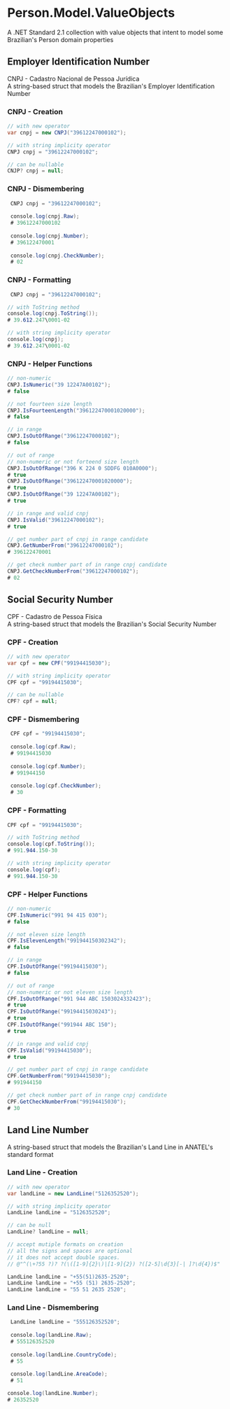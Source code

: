 # Person.Model.ValueObjects
A .NET Standard 2.1 collection with value objects that intent to model some Brazilian's Person domain properties

## Employer Identification Number 
CNPJ - Cadastro Nacional de Pessoa Jurídica  
A string-based struct that models the Brazilian's Employer Identification Number

### CNPJ - Creation
```c#
// with new operator
var cnpj = new CNPJ("39612247000102");

// with string implicity operator
CNPJ cnpj = "39612247000102";

// can be nullable
CNJP? cnpj = null;
```

### CNPJ - Dismembering
```c#
 CNPJ cnpj = "39612247000102";
 
 console.log(cnpj.Raw);
 # 39612247000102
 
 console.log(cnpj.Number);
 # 396122470001
 
 console.log(cnpj.CheckNumber);
 # 02
```

### CNPJ - Formatting
```c#
 CNPJ cnpj = "39612247000102";

// with ToString method
console.log(cnpj.ToString());
# 39.612.247\0001-02

// with string implicity operator
console.log(cnpj);
# 39.612.247\0001-02
```

### CNPJ - Helper Functions
```c#
// non-numeric
CNPJ.IsNumeric("39 12247A00102");
# false

// not fourteen size length
CNPJ.IsFourteenLength("396122470001020000");
# false

// in range
CNPJ.IsOutOfRange("39612247000102");
# false

// out of range
// non-numeric or not forteend size length
CNPJ.IsOutOfRange("396 K 224 0 SDDFG 010A0000");
# true
CNPJ.IsOutOfRange("396122470001020000");
# true
CNPJ.IsOutOfRange("39 12247A00102");
# true

// in range and valid cnpj
CNPJ.IsValid("39612247000102");
# true

// get number part of cnpj in range candidate
CNPJ.GetNumberFrom("39612247000102");
# 396122470001

// get check number part of in range cnpj candidate
CNPJ.GetCheckNumberFrom("39612247000102");
# 02
```

## Social Security Number
CPF - Cadastro de Pessoa Física  
A string-based struct that models the Brazilian's Social Security Number  

### CPF - Creation
```c#
// with new operator
var cpf = new CPF("99194415030");

// with string implicity operator
CPF cpf = "99194415030";

// can be nullable
CPF? cpf = null;
```

### CPF - Dismembering
```c#
 CPF cpf = "99194415030";
 
 console.log(cpf.Raw);
 # 99194415030
 
 console.log(cpf.Number);
 # 991944150
 
 console.log(cpf.CheckNumber);
 # 30
```

### CPF - Formatting
```c#
CPF cpf = "99194415030";

// with ToString method
console.log(cpf.ToString());
# 991.944.150-30

// with string implicity operator
console.log(cpf);
# 991.944.150-30
```

### CPF - Helper Functions
```c#
// non-numeric
CPF.IsNumeric("991 94 415 030");
# false

// not eleven size length
CPF.IsElevenLength("991944150302342");
# false

// in range
CPF.IsOutOfRange("99194415030");
# false

// out of range
// non-numeric or not eleven size length
CPF.IsOutOfRange("991 944 ABC 1503024332423");
# true
CPF.IsOutOfRange("99194415030243");
# true
CPF.IsOutOfRange("991944 ABC 150");
# true

// in range and valid cnpj
CPF.IsValid("99194415030");
# true

// get number part of cnpj in range candidate
CPF.GetNumberFrom("99194415030");
# 991944150

// get check number part of in range cnpj candidate
CPF.GetCheckNumberFrom("99194415030");
# 30
```

## Land Line Number
A string-based struct that models the Brazilian's Land Line in ANATEL's standard format

### Land Line - Creation
```c#
// with new operator
var landLine = new LandLine("5126352520");

// with string implicity operator
LandLine landLine = "5126352520";

// can be null
LandLine? landLine = null;

// accept mutiple formats on creation
// all the signs and spaces are optional
// it does not accept double spaces.
// @"^(\+?55 ?)? ?(\([1-9]{2}\)|[1-9]{2}) ?([2-5]\d{3}[-| ]?\d{4})$"

LandLine landLine = "+55(51)2635-2520";
LandLine landLine = "+55 (51) 2635-2520";
LandLine landLine = "55 51 2635 2520";
```

### Land Line - Dismembering
```c#
 LandLine landLine = "555126352520";
 
 console.log(landLine.Raw);
 # 555126352520
 
 console.log(landLine.CountryCode);
 # 55
 
 console.log(landLine.AreaCode);
 # 51

console.log(landLine.Number);
# 26352520
```
